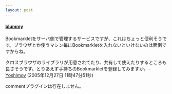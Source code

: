 ```yaml
---
layout: post
---
```

<h4><a href="http://www.blummy.com/">blummy</a></h4>
<p>Bookmarkletをサーバ側で管理するサービスですが、これはちょっと便利そうです。ブラウザとか使うマシン毎にBookmarkletを入れないといけないのは面倒ですからね。</p>
<p>クロスブラウザのライブラリが用意されてたり、共有して使えたりするところも良さそうです。とりあえず手持ちのBookmarkletを登録してみますか。- <a href="/?page=Yoshimov" class="wikipage">Yoshimov</a> (2005年12月27日 11時47分51秒)</p>
<p><span class="error">commentプラグインは存在しません。</span> </p>
